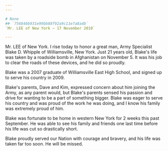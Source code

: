 ```yaml
---
---

# None
## `756846b931e99bb88f92a9c11e7a8a4b`
`Mr. LEE of New York — 17 November 2010`

---
```



Mr. LEE of New York. I rise today to honor a great man, Army 
Specialist Blake D. Whipple of Williamsville, New York. Just 21 years 
old, Blake's life was taken by a roadside bomb in Afghanistan on 
November 5. It was his job to clear the roads of these devices, and he 
did so proudly.

Blake was a 2007 graduate of Williamsville East High School, and 
signed up to serve his country in 2009.

Blake's parents, Dave and Kim, expressed concern about him joining 
the Army, as any parent would, but Blake's parents sensed his passion 
and drive for wanting to be a part of something bigger. Blake was eager 
to serve his country and was proud of the work he was doing, and I know 
his family was extremely proud of him.

Blake was fortunate to be home in western New York for 2 weeks this 
past September. He was able to see his family and friends one last time 
before his life was cut so drastically short.

Blake proudly served our Nation with courage and bravery, and his 
life was taken far too soon. He will be missed.
